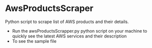 # AwsProductsScraper
Python script to scrape list of AWS products and their details.

- Run the awsProductsScrapper.py python script on your machine to quickly see the latest AWS services and their description
- To see the sample file 